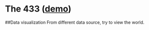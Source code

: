 # The 433 ([demo](http://tito433.github.io/433/))

##Data visualization
From different data source, try to view the world.


